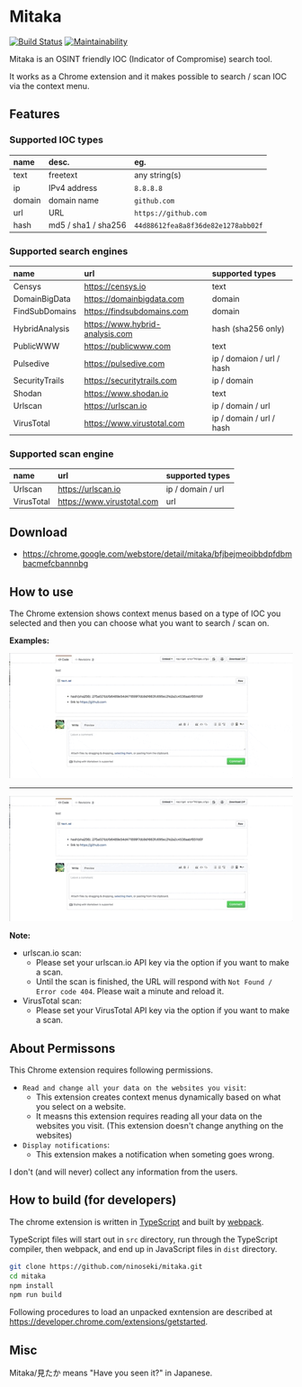 # Mitaka

[![Build Status](https://travis-ci.org/ninoseki/mitaka.svg?branch=master)](https://travis-ci.org/ninoseki/mitaka)
[![Maintainability](https://api.codeclimate.com/v1/badges/4a49568bf0bed0b4799a/maintainability)](https://codeclimate.com/github/ninoseki/mitaka/maintainability)

Mitaka is an OSINT friendly IOC (Indicator of Compromise) search tool.

It works as a Chrome extension and it makes possible to search / scan IOC via the context menu.

## Features

### Supported IOC types

| name   | desc.               | eg.                                |
|:-------|:--------------------|:-----------------------------------|
| text   | freetext            | any string(s)                      |
| ip     | IPv4 address        | `8.8.8.8`                          |
| domain | domain name         | `github.com`                       |
| url    | URL                 | `https://github.com`               |
| hash   | md5 / sha1 / sha256 | `44d88612fea8a8f36de82e1278abb02f` |

### Supported search engines

| name           | url                             | supported types           |
|:---------------|:--------------------------------|:--------------------------|
| Censys         | https://censys.io               | text                      |
| DomainBigData  | https://domainbigdata.com       | domain                    |
| FindSubDomains | https://findsubdomains.com      | domain                    |
| HybridAnalysis | https://www.hybrid-analysis.com | hash (sha256 only)        |
| PublicWWW      | https://publicwww.com           | text                      |
| Pulsedive      | https://pulsedive.com           | ip / domaion / url / hash |
| SecurityTrails | https://securitytrails.com      | ip / domain               |
| Shodan         | https://www.shodan.io           | text                      |
| Urlscan        | https://urlscan.io              | ip / domain / url         |
| VirusTotal     | https://www.virustotal.com      | ip / domain / url / hash  |

### Supported scan engine

| name       | url                        | supported types   |
|:-----------|:---------------------------|:------------------|
| Urlscan    | https://urlscan.io         | ip / domain / url |
| VirusTotal | https://www.virustotal.com | url               |

## Download

- https://chrome.google.com/webstore/detail/mitaka/bfjbejmeoibbdpfdbmbacmefcbannnbg

## How to use

The Chrome extension shows context menus based on a type of IOC you selected and then you can choose what you want to search / scan on.

**Examples:**

!["example"](/examples/1.gif "1.gif")

---

!["example2"](/examples/2.gif "2.gif")

**Note:**

- urlscan.io scan:
  - Please set your urlscan.io API key via the option if you want to make a scan.
  - Until the scan is finished, the URL will respond with `Not Found / Error code 404`. Please wait a minute and reload it.
- VirusTotal scan:
  - Please set your VirusTotal API key via the option if you want to make a scan.

## About Permissons

This Chrome extension requires following permissions.

- `Read and change all your data on the websites you visit`:
  - This extension creates context menus dynamically based on what you select on a website.
  - It measns this extension requires reading all your data on the websites you visit. (This extension doesn't change anything on the websites)
- `Display notifications`:
  - This extension makes a notification when someting goes wrong.

I don't (and will never) collect any information from the users.

## How to build (for developers)

The chrome extension is written in [TypeScript](https://www.typescriptlang.org/) and built by [webpack](https://webpack.js.org/).

TypeScript files will start out in `src` directory, run through the TypeScript compiler, then webpack, and end up in JavaScript files in `dist` directory.

```sh
git clone https://github.com/ninoseki/mitaka.git
cd mitaka
npm install
npm run build
```

Following procedures to load an unpacked exntension are described at https://developer.chrome.com/extensions/getstarted.

## Misc

Mitaka/見たか means "Have you seen it?" in Japanese.
